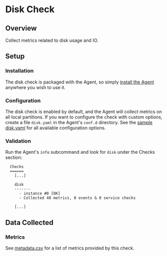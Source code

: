 # Disk Check

## Overview

Collect metrics related to disk usage and IO.

## Setup
### Installation

The disk check is packaged with the Agent, so simply [install the Agent](https://support.serverdensity.com/hc/en-us/search?query=install) anywhere you wish to use it.

### Configuration

The disk check is enabled by default, and the Agent will collect metrics on all local partitions. If you want to configure the check with custom options, create a file `disk.yaml` in the Agent's `conf.d` directory. See the [sample disk.yaml](conf.yaml.default) for all available configuration options.

### Validation

Run the Agent's `info` subcommand and look for `disk` under the Checks section:

```
  Checks
  ======
    [...]

    disk
    -------
      - instance #0 [OK]
      - Collected 40 metrics, 0 events & 0 service checks

    [...]
```

## Data Collected
### Metrics

See [metadata.csv](metadata.csv) for a list of metrics provided by this check.
